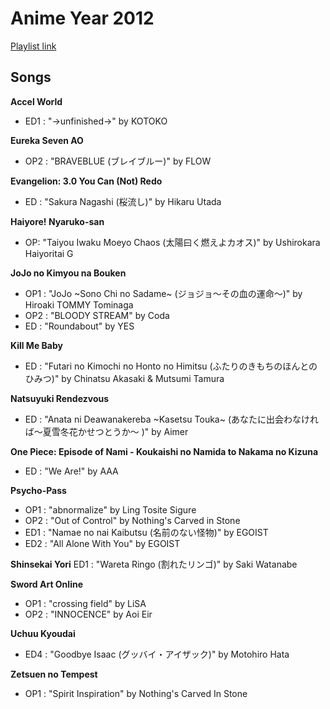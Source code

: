 # Anime Year 2012

[Playlist link](https://open.spotify.com/user/fz230568w0ccmom2dg3zvxq1h/playlist/5l5Cll6B2hI4TKrB7k3ujv?si=jaderfbkSjeaampWbJccFw)

## Songs

**Accel World**
* ED1 : "→unfinished→" by KOTOKO

**Eureka Seven AO**
* OP2 : "BRAVEBLUE (ブレイブルー)" by FLOW

**Evangelion: 3.0 You Can (Not) Redo**
* ED : "Sakura Nagashi (桜流し)" by Hikaru Utada

**Haiyore! Nyaruko-san**
* OP: "Taiyou Iwaku Moeyo Chaos (太陽曰く燃えよカオス)" by Ushirokara Haiyoritai G

**JoJo no Kimyou na Bouken**
* OP1 : "JoJo ~Sono Chi no Sadame~ (ジョジョ～その血の運命～)" by Hiroaki TOMMY Tominaga
* OP2 : "BLOODY STREAM" by Coda
* ED : "Roundabout" by YES

**Kill Me Baby**
* ED : "Futari no Kimochi no Honto no Himitsu (ふたりのきもちのほんとのひみつ)" by Chinatsu Akasaki & Mutsumi Tamura

**Natsuyuki Rendezvous**
* ED : "Anata ni Deawanakereba ~Kasetsu Touka~ (あなたに出会わなければ～夏雪冬花かせつとうか～ )" by Aimer

**One Piece: Episode of Nami - Koukaishi no Namida to Nakama no Kizuna**
* ED : "We Are!" by AAA

**Psycho-Pass**
* OP1 : "abnormalize" by Ling Tosite Sigure 
* OP2 : "Out of Control" by Nothing's Carved in Stone
* ED1 : "Namae no nai Kaibutsu (名前のない怪物)" by EGOIST
* ED2 : "All Alone With You" by EGOIST

**Shinsekai Yori**
ED1 : "Wareta Ringo (割れたリンゴ)" by Saki Watanabe

**Sword Art Online**
* OP1 : "crossing field" by LiSA
* OP2 : "INNOCENCE" by Aoi Eir

**Uchuu Kyoudai**
* ED4 : "Goodbye Isaac (グッバイ・アイザック)" by Motohiro Hata

**Zetsuen no Tempest**
* OP1 : "Spirit Inspiration" by Nothing's Carved In Stone